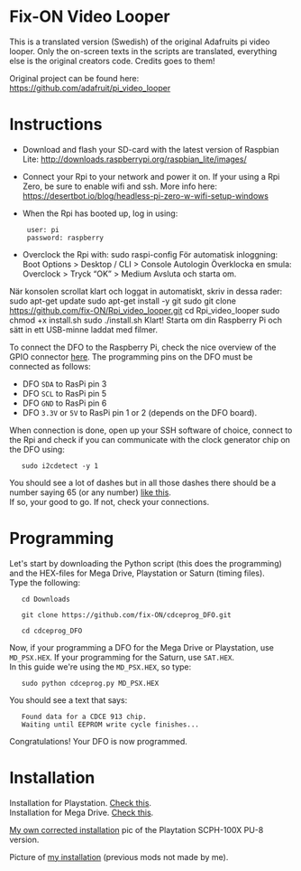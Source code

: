 
 
 
# Fix-ON Video Looper
This is a translated version (Swedish) of the original Adafruits pi video looper. Only the on-screen texts in the scripts are translated, everything else is the original creators code. Credits goes to them!

Original project can be found here: https://github.com/adafruit/pi_video_looper

# Instructions

* Download and flash your SD-card with the latest version of Raspbian Lite: http://downloads.raspberrypi.org/raspbian_lite/images/

* Connect your Rpi to your network and power it on. If your using a Rpi Zero, be sure to enable wifi and ssh. More info here: https://desertbot.io/blog/headless-pi-zero-w-wifi-setup-windows 

* When the Rpi has booted up, log in using:

       user: pi
       password: raspberry 

* Overclock the Rpi with:
sudo raspi-config
För automatisk inloggning:
Boot Options > Desktop / CLI > Console Autologin
Överklocka en smula:
Overclock > Tryck “OK” > Medium
Avsluta och starta om.


När konsolen scrollat klart och loggat in automatiskt, skriv in dessa rader:
sudo apt-get update
sudo apt-get install -y git
sudo git clone https://github.com/fix-ON/Rpi_video_looper.git
cd Rpi_video_looper
sudo chmod +x install.sh
sudo ./install.sh
Klart!
Starta om din Raspberry Pi och sätt in ett USB-minne laddat med filmer. 

To connect the DFO to the Raspberry Pi, check the nice overview of the
GPIO connector [here](http://pi.gadgetoid.com/pinout). The programming
pins on the DFO must be connected as follows:

* DFO `SDA` to RasPi pin 3
* DFO `SCL` to RasPi pin 5
* DFO `GND` to RasPi pin 6
* DFO `3.3V` or `5V` to RasPi pin 1 or 2 (depends on the DFO board).

When connection is done, open up your SSH software of choice, connect to the Rpi and check if you can communicate with the clock generator chip on the DFO using:

       sudo i2cdetect -y 1

You should see a lot of dashes but in all those dashes there should be a number saying 65 (or any number) [like this](https://lh3.googleusercontent.com/_Gxg1M49yRi2BTcX0c3Z45i9h1tF_bkZa5rPwzWThPDWSAVoe7ZAxWv1xEoaSQSiG40iK5rT7gLBfwl75UDkaSGNPgL3dOsNAjHFuS8S7v5-eZkJk62OTY54CyYILQQZ1Pm8r546riM=w2400).
<br>If so, your good to go. If not, check your connections.

# Programming

Let's start by downloading the Python script (this does the programming) and the HEX-files for Mega Drive, Playstation or Saturn (timing files).
<br>Type the following:

       cd Downloads
       
       git clone https://github.com/fix-ON/cdceprog_DFO.git
       
       cd cdceprog_DFO
       
Now, if your programming a DFO for the Mega Drive or Playstation, use `MD_PSX.HEX`.
If your programming for the Saturn, use `SAT.HEX`.
<br>In this guide we're using the `MD_PSX.HEX`, so type:

       sudo python cdceprog.py MD_PSX.HEX 
       
You should see a text that says: 

       Found data for a CDCE 913 chip.
       Waiting until EEPROM write cycle finishes...
       
Congratulations! 
Your DFO is now programmed.

# Installation
       
Installation for Playstation. [Check this](https://www.consolesunleashed.com/guides/sony-playstation-dual-frequency-oscillator-install-guide/).
<br>Installation for Mega Drive. [Check this](https://www.consolesunleashed.com/guides/sony-playstation-dual-frequency-oscillator-install-guide/).

[My own corrected installation](https://lh3.googleusercontent.com/YM1fPKKGZmAsZ23TLTULbut0lwdu7vYrq3Oe_t-7z9aZYnW7kQdPS30FKhKIY_Z4Xth14he5_4DSMkzZdRePHbivP_WVnAIu9CCfXsZncvz31CIxwi5SFzW7G0Sq5I7l-KcyscL1HO0=w2400) pic of the Playtation SCPH-100X PU-8 version. 

Picture of [my installation](https://lh3.googleusercontent.com/yA1KRLiw6e9q29PxjYsE2boe5n0g3t3T99dDg1JlJhc2YcsBoSy-kkWRHj08fb8A3P_q4zZzKag11orBf0PaYURxHIdjlMMwspfZJojBVSPcbiEr0oOo8DOR_08zUR4Pe34DS7nPWgM=w2400) (previous mods not made by me).
 













